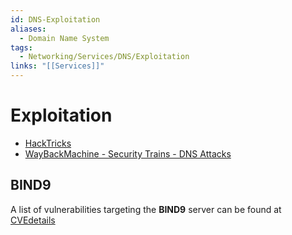 ```yaml
---
id: DNS-Exploitation
aliases:
  - Domain Name System
tags:
  - Networking/Services/DNS/Exploitation
links: "[[Services]]"
---
```


# Exploitation

- [HackTricks](https://book.hacktricks.wiki/en/network-services-pentesting/pentesting-dns.html)
- [WayBackMachine - Security Trains - DNS Attacks](https://web.archive.org/web/20250329174745/https://securitytrails.com/blog/most-popular-types-dns-attacks)

## BIND9

A list of vulnerabilities targeting the **BIND9** server can be found at
[CVEdetails](https://www.cvedetails.com/product/144/ISC-Bind.html?vendor_id=64)
